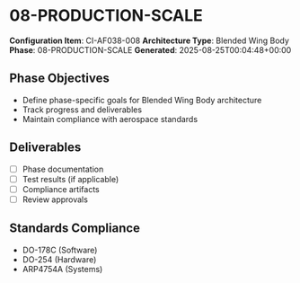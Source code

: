 # 08-PRODUCTION-SCALE

**Configuration Item**: CI-AF038-008
**Architecture Type**: Blended Wing Body
**Phase**: 08-PRODUCTION-SCALE
**Generated**: 2025-08-25T00:04:48+00:00

## Phase Objectives
- Define phase-specific goals for Blended Wing Body architecture
- Track progress and deliverables
- Maintain compliance with aerospace standards

## Deliverables
- [ ] Phase documentation
- [ ] Test results (if applicable)
- [ ] Compliance artifacts
- [ ] Review approvals

## Standards Compliance
- DO-178C (Software)
- DO-254 (Hardware)
- ARP4754A (Systems)
